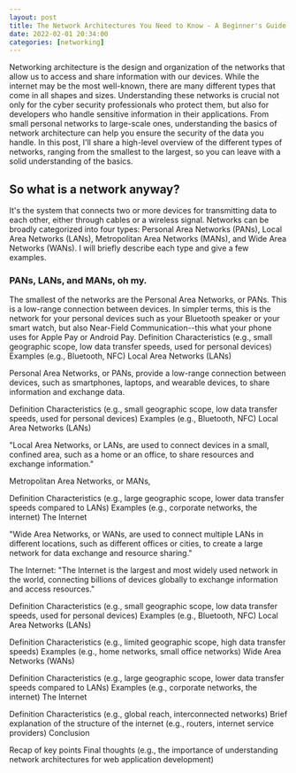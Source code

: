 ```yaml
---
layout: post
title: The Network Architectures You Need to Know - A Beginner's Guide to the World of Networks
date: 2022-02-01 20:34:00
categories: [networking]
---
```


Networking architecture is the design and organization of the networks that allow us to access and share information with our devices. While the internet may be the most well-known, there are many different types that come in all shapes and sizes. Understanding these networks is crucial not only for the cyber security professionals who protect them, but also for developers who handle sensitive information in their applications. From small personal networks to large-scale ones, understanding the basics of network architecture can help you ensure the security of the data you handle. In this post, I'll share a high-level overview of the different types of networks, ranging from the smallest to the largest, so you can leave with a solid understanding of the basics.

## So what is a network anyway?

It's the system that connects two or more devices for transmitting data to each other, either through cables or a wireless signal. Networks can be broadly categorized into four types: Personal Area Networks (PANs), Local Area Networks (LANs), Metropolitan Area Networks (MANs), and Wide Area Networks (WANs). I will briefly describe each type and give a few examples.

### PANs, LANs, and MANs, oh my.

The smallest of the networks are the Personal Area Networks, or PANs. This is a low-range connection between devices. In simpler terms, this is the network for your personal devices such as your Bluetooth speaker or your smart watch, but also Near-Field Communication--this what your phone uses for Apple Pay or Android Pay.
Definition
Characteristics (e.g., small geographic scope, low data transfer speeds, used for personal devices)
Examples (e.g., Bluetooth, NFC)
Local Area Networks (LANs)

Personal Area Networks, or PANs, provide a low-range connection between devices, such as smartphones, laptops, and wearable devices, to share information and exchange data.

Definition
Characteristics (e.g., small geographic scope, low data transfer speeds, used for personal devices)
Examples (e.g., Bluetooth, NFC)
Local Area Networks (LANs)

"Local Area Networks, or LANs, are used to connect devices in a small, confined area, such as a home or an office, to share resources and exchange information."

Metropolitan Area Networks, or MANs,

Definition
Characteristics (e.g., large geographic scope, lower data transfer speeds compared to LANs)
Examples (e.g., corporate networks, the internet)
The Internet

"Wide Area Networks, or WANs, are used to connect multiple LANs in different locations, such as different offices or cities, to create a large network for data exchange and resource sharing."

The Internet:
"The Internet is the largest and most widely used network in the world, connecting billions of devices globally to exchange information and access resources."

Definition
Characteristics (e.g., small geographic scope, low data transfer speeds, used for personal devices)
Examples (e.g., Bluetooth, NFC)
Local Area Networks (LANs)

Definition
Characteristics (e.g., limited geographic scope, high data transfer speeds)
Examples (e.g., home networks, small office networks)
Wide Area Networks (WANs)

Definition
Characteristics (e.g., large geographic scope, lower data transfer speeds compared to LANs)
Examples (e.g., corporate networks, the internet)
The Internet

Definition
Characteristics (e.g., global reach, interconnected networks)
Brief explanation of the structure of the internet (e.g., routers, internet service providers)
Conclusion

Recap of key points
Final thoughts (e.g., the importance of understanding network architectures for web application development)
